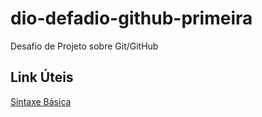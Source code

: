 # dio-defadio-github-primeira
Desafio de Projeto sobre Git/GitHub

## Link Úteis

[Sintaxe Básica](https://kotlinlang.org/docs/basic-syntax.html#package-definition-and-imports)
